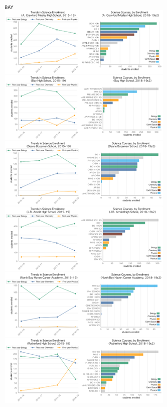 BAY
![](../School_plots/BAY/A_CRAWFORD.png)
![](../School_plots/BAY/BAY.png)
![](../School_plots/BAY/DEANE_BOZE.png)
![](../School_plots/BAY/JR_ARNOLD.png)
![](../School_plots/BAY/NORTH_BAY_.png)
![](../School_plots/BAY/RUTHERFORD.png)
